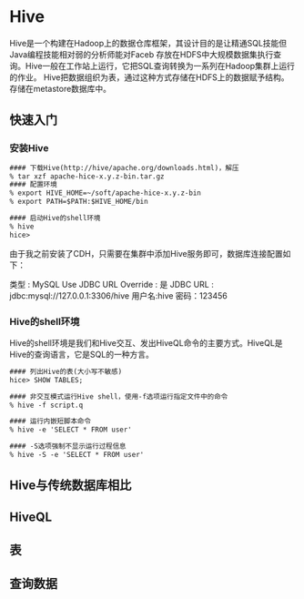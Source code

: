 

# Hive

Hive是一个构建在Hadoop上的数据仓库框架，其设计目的是让精通SQL技能但Java编程技能相对弱的分析师能对Faceb
存放在HDFS中大规模数据集执行查询。Hive一般在工作站上运行，它把SQL查询转换为一系列在Hadoop集群上运行的作业。
Hive把数据组织为表，通过这种方式存储在HDFS上的数据赋予结构。存储在metastore数据库中。

## 快速入门

### 安装Hive

```xml
#### 下载Hive(http://hive/apache.org/downloads.html)，解压
% tar xzf apache-hice-x.y.z-bin.tar.gz
#### 配置环境
% export HIVE_HOME=~/soft/apache-hice-x.y.z-bin
% export PATH=$PATH:$HIVE_HOME/bin

#### 启动Hive的shell环境
% hive
hice>
```

由于我之前安装了CDH，只需要在集群中添加Hive服务即可，数据库连接配置如下：

类型 : MySQL
Use JDBC URL Override : 是
JDBC URL : jdbc:mysql://127.0.0.1:3306/hive
用户名:hive
密码：123456

### Hive的shell环境

Hive的shell环境是我们和Hive交互、发出HiveQL命令的主要方式。HiveQL是Hive的查询语言，它是SQL的一种方言。

```xml
#### 列出Hive的表(大小写不敏感)
hice> SHOW TABLES;

#### 非交互模式运行Hive shell，使用-f选项运行指定文件中的命令
% hive -f script.q

#### 运行内嵌短脚本命令
% hive -e 'SELECT * FROM user'

#### -S选项强制不显示运行过程信息
% hive -S -e 'SELECT * FROM user'

```



## Hive与传统数据库相比



## HiveQL




## 表


## 查询数据


































